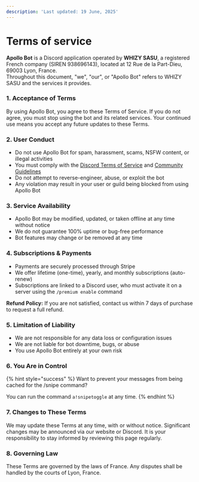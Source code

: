 ```yaml
---
description: 'Last updated: 19 June, 2025'
---
```


# Terms of service

**Apollo Bot** is a Discord application operated by **WHIZY SASU**, a registered French company (SIREN 938696143), located at 12 Rue de la Part-Dieu, 69003 Lyon, France.\
Throughout this document, "we", "our", or "Apollo Bot" refers to WHIZY SASU and the services it provides.

### 1. Acceptance of Terms

By using Apollo Bot, you agree to these Terms of Service. If you do not agree, you must stop using the bot and its related services. Your continued use means you accept any future updates to these Terms.

### 2. User Conduct

* Do not use Apollo Bot for spam, harassment, scams, NSFW content, or illegal activities
* You must comply with the [Discord Terms of Service](https://discord.com/terms) and [Community Guidelines](https://discord.com/guidelines)
* Do not attempt to reverse-engineer, abuse, or exploit the bot
* Any violation may result in your user or guild being blocked from using Apollo Bot

### 3. Service Availability

* Apollo Bot may be modified, updated, or taken offline at any time without notice
* We do not guarantee 100% uptime or bug-free performance
* Bot features may change or be removed at any time

### 4. Subscriptions & Payments

* Payments are securely processed through Stripe
* We offer lifetime (one-time), yearly, and monthly subscriptions (auto-renew)
* Subscriptions are linked to a Discord user, who must activate it on a server using the `/premium enable` command

**Refund Policy:** If you are not satisfied, contact us within 7 days of purchase to request a full refund.

### 5. Limitation of Liability

* We are not responsible for any data loss or configuration issues
* We are not liable for bot downtime, bugs, or abuse
* You use Apollo Bot entirely at your own risk

### 6. You Are in Control

{% hint style="success" %}
Want to prevent your messages from being cached for the /snipe command?

You can run the command `a!snipetoggle` at any time.
{% endhint %}

### 7. Changes to These Terms

We may update these Terms at any time, with or without notice. Significant changes may be announced via our website or Discord. It is your responsibility to stay informed by reviewing this page regularly.

### 8. Governing Law

These Terms are governed by the laws of France. Any disputes shall be handled by the courts of Lyon, France.
